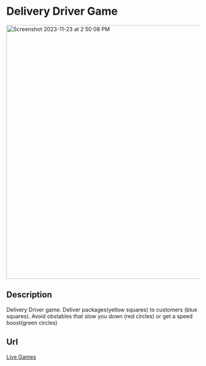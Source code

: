 # Delivery Driver Game
<img width="661" alt="Screenshot 2023-11-23 at 2 50 08 PM" src="https://github.com/JuanMartinez503/Delivery-Driver-Game/assets/116415860/79d9f0ff-770a-4faf-9b43-ff8eb436b664">

## Description
Delivery Driver game. Deliver packages(yellow squares) to customers (blue squares). Avoid obstables that slow you down (red circles) or get a speed boost(green circles)
## Url
[Live Games](https://thechosenjuan503.itch.io/delivery-driver)
